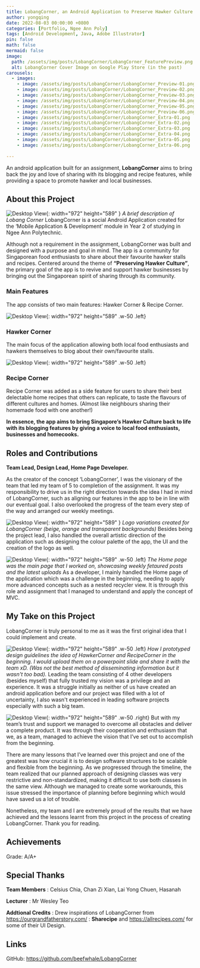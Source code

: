 ```yaml
---
title: LobangCorner, an Android Application to Preserve Hawker Culture
author: yongqing
date: 2022-08-03 00:00:00 +0800
categories: [Portfolio, Ngee Ann Poly]
tags: [Android Development, Java, Adobe Illustrator]
pin: false
math: false
mermaid: false
image:
  path: /assets/img/posts/LobangCorner/LobangCorner_FeaturePreview.png
  alt: LobangCorner Cover Image on Google Play Store (in the past)
carousels:
  - images: 
    - image: /assets/img/posts/LobangCorner/LobangCorner_Preview-01.png
    - image: /assets/img/posts/LobangCorner/LobangCorner_Preview-02.png
    - image: /assets/img/posts/LobangCorner/LobangCorner_Preview-03.png
    - image: /assets/img/posts/LobangCorner/LobangCorner_Preview-04.png
    - image: /assets/img/posts/LobangCorner/LobangCorner_Preview-05.png
    - image: /assets/img/posts/LobangCorner/LobangCorner_Preview-06.png
    - image: /assets/img/posts/LobangCorner/LobangCorner_Extra-01.png
    - image: /assets/img/posts/LobangCorner/LobangCorner_Extra-02.png
    - image: /assets/img/posts/LobangCorner/LobangCorner_Extra-03.png
    - image: /assets/img/posts/LobangCorner/LobangCorner_Extra-04.png
    - image: /assets/img/posts/LobangCorner/LobangCorner_Extra-05.png
    - image: /assets/img/posts/LobangCorner/LobangCorner_Extra-06.png
    
---
```


An android application built for an assignment, **LobangCorner** aims to bring back the joy and love of sharing with its blogging and recipe features, while providing a space to promote hawker and local businesses.

## About this Project
![Desktop View](/assets/img/posts/LobangCorner/LobangCorner_Main-01.png){: width="972" height="589" }
_A brief description of Lobang Corner_
LobangCorner is a social Android Application created for the ‘Mobile Application & Development’ module in Year 2 of studying in Ngee Ann Polytechnic.

Although not a requirement in the assignment, LobangCorner was built and designed with a purpose and goal in mind. The app is a community for Singaporean food enthusiasts to share about their favourite hawker stalls and recipes. Centered around the theme of **“Preserving Hawker Culture”**, the primary goal of the app is to revive and support hawker businesses by bringing out the Singaporean spirit of sharing through its community.

### Main Features
The app consists of two main features: Hawker Corner & Recipe Corner. 

![Desktop View](/assets/img/posts/LobangCorner/LobangCorner_HawkerCorner.png){: width="972" height="589" .w-50 .left}
### Hawker Corner
The main focus of the application allowing both local food enthusiasts and hawkers themselves to blog about their own/favourite stalls. 


![Desktop View](/assets/img/posts/LobangCorner/LobangCorner_RecipeCorner.png){: width="972" height="589" .w-50 .left}
### Recipe Corner
Recipe Corner was added as a side feature for users to share their best delectable home recipes that others can replicate, to taste the flavours of different cultures and homes. (Almost like neighbours sharing their homemade food with one another!)

**In essence, the app aims to bring Singapore’s Hawker Culture back to life with its blogging features by giving a voice to local food enthusiasts, businesses and homecooks.**


## Roles and Contributions
**Team Lead, Design Lead, Home Page Developer.**

As the creator of the concept ‘LobangCorner’, I was the visionary of the team that led my team of 5 to completion of the assignment. It was my responsibility to drive us in the right direction towards the idea I had in mind of LobangCorner, such as aligning our features in the app to be in line with our eventual goal. I also overlooked the progress of the team every step of the way and arranged our weekly meetings.

![Desktop View](/assets/img/posts/LobangCorner/LobangCorner_Logos-01.png){: width="972" height="589" }
_Logo variations created for LobangCorner (beige, orange and transparent backgrounds)_
Besides being the project lead, I also handled the overall artistic direction of the application such as designing the colour palette of the app, the UI and the creation of the logo as well. 

![Desktop View](/assets/img/posts/LobangCorner/LobangCorner_Home.png){: width="972" height="589" .w-50 .left}
_The Home page was the main page that I worked on, showcasing weekly fetaured posts and the latest uploads_
As a developer, I mainly handled the Home page of the application which was a challenge in the beginning, needing to apply more advanced concepts such as a nested recycler view. It is through this role and assignment that I managed to understand and apply the concept of MVC.



## My Take on this Project
LobangCorner is truly personal to me as it was the first original idea that I could implement and create.

![Desktop View](/assets/img/posts/LobangCorner/LobangCorner_Storyboard-01.png){: width="972" height="589" .w-50 .left}
_How I prototyped design guidelines the idea of HawkerCorner and RecipeCorner in the beginning. I would upload them on a powerpoint slide and share it with the team xD. (Was not the best method of disseminating information but it wasn't too bad)._
 Leading the team consisting of 4 other developers (besides myself) that fully trusted my vision was a privilege and an experience. It was a struggle initially as neither of us have created an android application before and our project was filled with a lot of uncertainty, I also wasn't experienced in leading software projects especially with such a big team. 
 
 ![Desktop View](/assets/img/posts/LobangCorner/LobangCorner_Storyboard-02.png){: width="972" height="589" .w-50 .right}
 But with my team’s trust and support we managed to overcome all obstacles and deliver a complete product. It was through their cooperation and enthusiasm that we, as a team, managed to achieve the vision that I’ve set out to accomplish from the beginning.

There are many lessons that I’ve learned over this project and one of the greatest was how crucial it is to design software structures to be scalable and flexible from the beginning. As we progressed through the timeline, the team realized that our planned approach of designing classes was very restrictive and non-standardized, making it difficult to use both classes in the same view. Although we managed to create some workarounds, this issue stressed the importance of planning before beginning which would have saved us a lot of trouble.

Nonetheless, my team and I are extremely proud of the results that we have achieved and the lessons learnt from this project in the process of creating LobangCorner. Thank you for reading.

## Achievements
Grade: A/A+

## Special Thanks
**Team Members**
: Celsius Chia, Chan Zi Xian, Lai Yong Chuen, Hasanah

**Lecturer**
: Mr Wesley Teo

**Addtional Credits**
: Drew inspirations of LobangCorner from <https://ourgrandfatherstory.com/>
:  **Sharecipe** and <https://allrecipes.com/> for some of their UI Design.

## Links
GitHub: <https://github.com/beefwhale/LobangCorner>